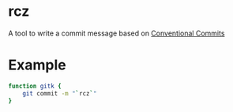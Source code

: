 # rcz

A tool to write a commit message based on [Conventional Commits](https://www.conventionalcommits.org/)

# Example

```sh
function gitk {
    git commit -m "`rcz`"
}
```
